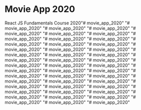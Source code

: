 # Movie App 2020

React JS Fundamentals Course 2020"# movie_app_2020" 
"# movie_app_2020" 
"# movie_app_2020" 
"# movie_app_2020" 
"# movie_app_2020" 
"# movie_app_2020" 
"# movie_app_2020" 
"# movie_app_2020" 
"# movie_app_2020" 
"# movie_app_2020" 
"# movie_app_2020" 
"# movie_app_2020" 
"# movie_app_2020" 
"# movie_app_2020" 
"# movie_app_2020" 
"# movie_app_2020" 
"# movie_app_2020" 
"# movie_app_2020" 
"# movie_app_2020" 
"# movie_app_2020" 
"# movie_app_2020" 
"# movie_app_2020" 
"# movie_app_2020" 
"# movie_app_2020" 
"# movie_app_2020" 
"# movie_app_2020" 
"# movie_app_2020" 
"# movie_app_2020" 
"# movie_app_2020" 
"# movie_app_2020" 
"# movie_app_2020" 
"# movie_app_2020" 
"# movie_app_2020" 
"# movie_app_2020" 
"# movie_app_2020" 
"# movie_app_2020" 
"# movie_app_2020" 
"# movie_app_2020" 
"# movie_app_2020" 
"# movie_app_2020" 
"# movie_app_2020" 
"# movie_app_2020" 
"# movie_app_2020" 
"# movie_app_2020" 
"# movie_app_2020" 
"# movie_app_2020" 
